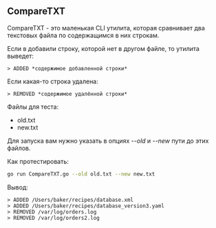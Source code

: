 

## CompareTXT

CompareTXT - это маленькая CLI утилита, которая сравнивает два текстовых файла по содержащимся в них строкам.

Если в добавили строку, которой нет в другом файле, то утилита выведет:
```output
> ADDED *содержимое добавленной строки*
```

Если какая-то строка удалена:
```output
> REMOVED *содержимое удалённой строки*
```

Файлы для теста:
 - old.txt
 - new.txt

Для запуска вам нужно указать в опциях *--old* и *--new* пути до этих файлов.

Как протестировать:

```bash
go run CompareTXT.go --old old.txt --new new.txt
```

Вывод:
```output
> ADDED /Users/baker/recipes/database.xml
> ADDED /Users/baker/recipes/database_version3.yaml
> REMOVED /var/log/orders.log
> REMOVED /var/log/orders2.log
```
